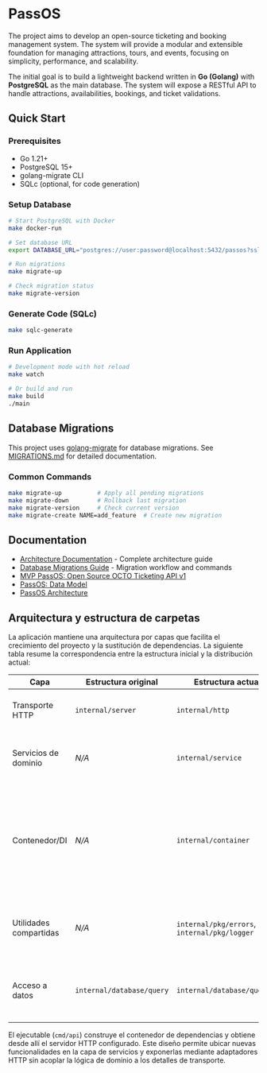 # PassOS

The project aims to develop an open-source ticketing and booking management system. The system will provide a modular and extensible foundation for managing attractions, tours, and events, focusing on simplicity, performance, and scalability.

The initial goal is to build a lightweight backend written in **Go (Golang)** with **PostgreSQL** as the main database. The system will expose a RESTful API to handle attractions, availabilities, bookings, and ticket validations.

## Quick Start

### Prerequisites

- Go 1.21+
- PostgreSQL 15+
- golang-migrate CLI
- SQLc (optional, for code generation)

### Setup Database

```bash
# Start PostgreSQL with Docker
make docker-run

# Set database URL
export DATABASE_URL="postgres://user:password@localhost:5432/passos?sslmode=disable"

# Run migrations
make migrate-up

# Check migration status
make migrate-version
```

### Generate Code (SQLc)

```bash
make sqlc-generate
```

### Run Application

```bash
# Development mode with hot reload
make watch

# Or build and run
make build
./main
```

## Database Migrations

This project uses [golang-migrate](https://github.com/golang-migrate/migrate) for database migrations. See [MIGRATIONS.md](./MIGRATIONS.md) for detailed documentation.

### Common Commands

```bash
make migrate-up          # Apply all pending migrations
make migrate-down        # Rollback last migration
make migrate-version     # Check current version
make migrate-create NAME=add_feature  # Create new migration
```

## Documentation

- [Architecture Documentation](./ARCHITECTURE.md) - Complete architecture guide
- [Database Migrations Guide](./MIGRATIONS.md) - Migration workflow and commands
- [MVP PassOS: Open Source OCTO Ticketing API v1](https://www.notion.so/MVP-PassOS-Open-Source-OCTO-Ticketing-API-v1-28d65c634a888059960cf39480785b17?pvs=21)
- [PassOS: Data Model](https://www.notion.so/PassOS-Data-Model-28e65c634a888031a9b9d1f7a48ea25c?pvs=21)
- [PassOS Architecture](https://www.notion.so/PassOS-Architecture-29365c634a8880929a38ed9025a1b273?pvs=21)

## Arquitectura y estructura de carpetas

La aplicación mantiene una arquitectura por capas que facilita el crecimiento del proyecto y la sustitución de dependencias. La siguiente tabla resume la correspondencia entre la estructura inicial y la distribución actual:

| Capa | Estructura original | Estructura actual | Descripción |
|------|---------------------|-------------------|-------------|
| Transporte HTTP | `internal/server` | `internal/http` | Gestiona rutas, middlewares y controladores HTTP.
| Servicios de dominio | _N/A_ | `internal/service` | Define la lógica de aplicación reutilizable (p. ej. `HealthService`). |
| Contenedor/DI | _N/A_ | `internal/container` | Orquesta la inicialización de dependencias (logger, base de datos, servicios) y expone constructores para la capa HTTP. |
| Utilidades compartidas | _N/A_ | `internal/pkg/errors`, `internal/pkg/logger` | Puntos de extensión comunes para manejo de errores y logging. |
| Acceso a datos | `internal/database/query` | `internal/database/queries` | Contiene las consultas SQL utilizadas por SQLc y el acceso a datos. |

El ejecutable (`cmd/api`) construye el contenedor de dependencias y obtiene desde allí el servidor HTTP configurado. Este diseño permite ubicar nuevas funcionalidades en la capa de servicios y exponerlas mediante adaptadores HTTP sin acoplar la lógica de dominio a los detalles de transporte.